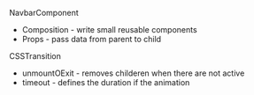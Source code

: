 NavbarComponent

- Composition - write small reusable components
- Props - pass data from parent to child

CSSTransition

- unmountOExit - removes childeren when there are not active
- timeout - defines the duration if the animation
